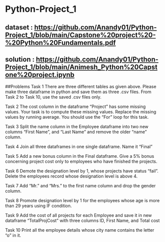 # Python-Project_1
## dataset : https://github.com/Anandy01/Python-Project_1/blob/main/Capstone%20project%20-%20Python%20Fundamentals.pdf
## solution : https://github.com/Anandy01/Python-Project_1/blob/main/Animesh_Python%20Capstone%20project.ipynb
##Problems
Task 1
There are three different tables as given above. Please make three dataframe in python and save them as three .csv files. From Task 2 to Task 10, use the saved .csv files only.

Task 2
The cost column in the dataframe “Project” has some missing values. Your task is to compute these missing values. Replace the missing values by running average. You should use the “For” loop for this task.

Task 3
Split the name column in the Employee dataframe into two new columns “First Name”, and “Last Name” and remove the older “name” column.

Task 4
Join all three dataframes in one single dataframe. Name it “Final”

Task 5
Add a new bonus column in the Final dataframe. Give a 5% bonus concerning project cost only to employees who have finished the projects.

Task 6
Demote the designation level by 1, whose projects have status “fail”. Delete the employees record whose designation level is above 4.

Task 7
Add “Mr.” and “Mrs.” to the first name column and drop the gender column.

Task 8
Promote designation level by 1 for the employees whose age is more than 29 years using IF condition.

Task 9
Add the cost of all projects for each Employee and save it in new dataframe “TotalProjCost” with three columns ID, First Name, and Total cost

Task 10
Print all the employee details whose city name contains the letter “o” in it.
